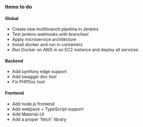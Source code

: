 
### Items to do

#### Global
- Create new multibranch pipeline in Jenkins
- Test jenkins webhooks with branches!
- Apply microservice architecture
- Install docker and run in containers
- Run Docker on AWS in an EC2 instance and deploy all services

#### Backend
- Add symfony edge support
- Add swagger doc tool
- Fix PHPDoc tool

#### Frontend
- Add node.js frontend
- Add webpack + TypeScript support
- Add Material-UI
- Add a proper 'fetch' library
